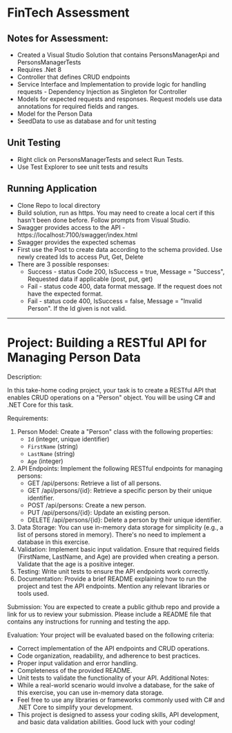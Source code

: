 # FinTech Assessment

## Notes for Assessment:

- Created a Visual Studio Solution that contains PersonsManagerApi and PersonsManagerTests
- Requires .Net 8 
- Controller that defines CRUD endpoints
- Service Interface and Implementation to provide logic for handling requests - Dependency Injection as Singleton for Controller
- Models for expected requests and responses. Request models use data annotations for required fields and ranges.
- Model for the Person Data
- SeedData to use as database and for unit testing

## Unit Testing
- Right click on PersonsManagerTests and select Run Tests.
- Use Test Explorer to see unit tests and results

## Running Application
- Clone Repo to local directory
- Build solution, run as https. You may need to create a local cert if this hasn't been done before. Follow prompts from Visual Studio.
- Swagger provides access to the API - https://localhost:7100/swagger/index.html 
- Swagger provides the expected schemas
- First use the Post to create data according to the schema provided. Use newly created Ids to access Put, Get, Delete
- There are 3 possible responses:
  * Success - status Code 200, IsSuccess = true, Message = "Success", Requested data if applicable (post, put, get)
  * Fail - status code 400, data format message. If the request does not have the expected format.
  * Fail - status code 400, IsSuccess = false, Message = "Invalid Person". If the Id given is not valid.
 
 ------------------------------------------------------------------------------------------------------------------------   
  
# Project: Building a RESTful API for Managing Person Data

Description:

In this take-home coding project, your task is to create a RESTful API that enables CRUD operations on a "Person" object. You will be using C# and .NET Core for this task.

Requirements:
1. Person Model: Create a "Person" class with the following properties:
   - `Id` (integer, unique identifier)
   - `FirstName` (string)
   - `LastName` (string)
   - `Age` (integer)
2. API Endpoints: Implement the following RESTful endpoints for managing persons:
   - GET /api/persons: Retrieve a list of all persons.
   - GET /api/persons/{id}: Retrieve a specific person by their unique identifier.
   - POST /api/persons: Create a new person.
   - PUT /api/persons/{id}: Update an existing person.
   - DELETE /api/persons/{id}: Delete a person by their unique identifier.
3. Data Storage: You can use in-memory data storage for simplicity (e.g., a list of persons stored in memory). There's no need to implement a database in this exercise.
4. Validation: Implement basic input validation. Ensure that required fields (FirstName, LastName, and Age) are provided when creating a person. Validate that the age is a positive integer.
5. Testing: Write unit tests to ensure the API endpoints work correctly.
6. Documentation: Provide a brief README explaining how to run the project and test the API endpoints. Mention any relevant libraries or tools used.

Submission:
You are expected to create a public github repo and provide a link for us to review your submission. Please include a README file that contains any instructions for running and testing the app. 

Evaluation:
Your project will be evaluated based on the following criteria:
- Correct implementation of the API endpoints and CRUD operations.
- Code organization, readability, and adherence to best practices.
- Proper input validation and error handling.
- Completeness of the provided README.
- Unit tests to validate the functionality of your API.
Additional Notes:
- While a real-world scenario would involve a database, for the sake of this exercise, you can use in-memory data storage.
- Feel free to use any libraries or frameworks commonly used with C# and .NET Core to simplify your development.
- This project is designed to assess your coding skills, API development, and basic data validation abilities.
Good luck with your coding!
